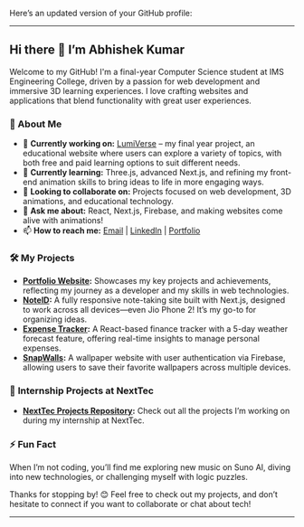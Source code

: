 Here’s an updated version of your GitHub profile:

---

## Hi there 👋 I’m Abhishek Kumar

Welcome to my GitHub! I'm a final-year Computer Science student at IMS Engineering College, driven by a passion for web development and immersive 3D learning experiences. I love crafting websites and applications that blend functionality with great user experiences.

### 🌟 About Me

- 🔭 **Currently working on:** [LumiVerse](https://lumiverse.vercel.app/) – my final year project, an educational website where users can explore a variety of topics, with both free and paid learning options to suit different needs.
- 🌱 **Currently learning:** Three.js, advanced Next.js, and refining my front-end animation skills to bring ideas to life in more engaging ways.
- 👯 **Looking to collaborate on:** Projects focused on web development, 3D animations, and educational technology.
- 💬 **Ask me about:** React, Next.js, Firebase, and making websites come alive with animations!
- 📫 **How to reach me:** [Email](mailto:abhishekanish02@gmail.com) | [LinkedIn](https://www.linkedin.com/in/abhishekkumar-in/) | [Portfolio](https://abhishek-portfolio-theta.vercel.app/)

### 🛠️ My Projects  

- **[Portfolio Website](https://abhishek-portfolio-theta.vercel.app/):** Showcases my key projects and achievements, reflecting my journey as a developer and my skills in web technologies.  
- **[NoteID](https://noteid.vercel.app/):** A fully responsive note-taking site built with Next.js, designed to work across all devices—even Jio Phone 2! It’s my go-to for organizing ideas.  
- **[Expense Tracker](https://trackyourspend.vercel.app/):** A React-based finance tracker with a 5-day weather forecast feature, offering real-time insights to manage personal expenses.  
- **[SnapWalls](https://snapwalls.vercel.app/):** A wallpaper website with user authentication via Firebase, allowing users to save their favorite wallpapers across multiple devices.

### 🚀 **Internship Projects at NextTec**

- **[NextTec Projects Repository](https://github.com/Abhishekabysm/NextTecWorks):** Check out all the projects I’m working on during my internship at NextTec.

### ⚡ Fun Fact
When I’m not coding, you’ll find me exploring new music on Suno AI, diving into new technologies, or challenging myself with logic puzzles.

Thanks for stopping by! 😊 Feel free to check out my projects, and don’t hesitate to connect if you want to collaborate or chat about tech!

---
